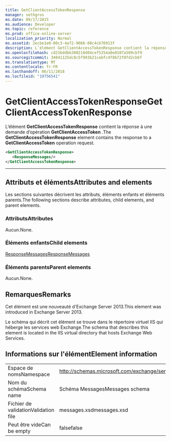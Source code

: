 ```yaml
---
title: GetClientAccessTokenResponse
manager: sethgros
ms.date: 09/17/2015
ms.audience: Developer
ms.topic: reference
ms.prod: office-online-server
localization_priority: Normal
ms.assetid: 2ecbe1e0-00c3-4a72-9066-08c4cb76913f
description: L’élément GetClientAccessTokenResponse contient la réponse à une demande d’opération GetClientAccessToken.
ms.openlocfilehash: cd21bddbb300218d04cef5254a0e0107a509cbf9
ms.sourcegitcommit: 34041125dc8c5f993b21cebfc4f8b72f0fd2cb6f
ms.translationtype: MT
ms.contentlocale: fr-FR
ms.lasthandoff: 06/11/2018
ms.locfileid: "19756541"
---
```

# <a name="getclientaccesstokenresponse"></a><span data-ttu-id="dc3e5-103">GetClientAccessTokenResponse</span><span class="sxs-lookup"><span data-stu-id="dc3e5-103">GetClientAccessTokenResponse</span></span>

<span data-ttu-id="dc3e5-104">L’élément **GetClientAccessTokenResponse** contient la réponse à une demande d’opération **GetClientAccessToken** .</span><span class="sxs-lookup"><span data-stu-id="dc3e5-104">The **GetClientAccessTokenResponse** element contains the response to a **GetClientAccessToken** operation request.</span></span> 
  
```XML
<GetClientAccessTokenResponse>
   <ResponseMessages/>
</GetClientAccessTokenResponse>
```

 ****
## <a name="attributes-and-elements"></a><span data-ttu-id="dc3e5-105">Attributs et éléments</span><span class="sxs-lookup"><span data-stu-id="dc3e5-105">Attributes and elements</span></span>

<span data-ttu-id="dc3e5-106">Les sections suivantes décrivent les attributs, éléments enfants et éléments parents.</span><span class="sxs-lookup"><span data-stu-id="dc3e5-106">The following sections describe attributes, child elements, and parent elements.</span></span>
  
### <a name="attributes"></a><span data-ttu-id="dc3e5-107">Attributs</span><span class="sxs-lookup"><span data-stu-id="dc3e5-107">Attributes</span></span>

<span data-ttu-id="dc3e5-108">Aucun.</span><span class="sxs-lookup"><span data-stu-id="dc3e5-108">None.</span></span>
  
### <a name="child-elements"></a><span data-ttu-id="dc3e5-109">Éléments enfants</span><span class="sxs-lookup"><span data-stu-id="dc3e5-109">Child elements</span></span>

[<span data-ttu-id="dc3e5-110">ResponseMessages</span><span class="sxs-lookup"><span data-stu-id="dc3e5-110">ResponseMessages</span></span>](responsemessages.md)
  
### <a name="parent-elements"></a><span data-ttu-id="dc3e5-111">Éléments parents</span><span class="sxs-lookup"><span data-stu-id="dc3e5-111">Parent elements</span></span>

<span data-ttu-id="dc3e5-112">Aucun.</span><span class="sxs-lookup"><span data-stu-id="dc3e5-112">None.</span></span>
  
## <a name="remarks"></a><span data-ttu-id="dc3e5-113">Remarques</span><span class="sxs-lookup"><span data-stu-id="dc3e5-113">Remarks</span></span>

<span data-ttu-id="dc3e5-114">Cet élément est une nouveauté d'Exchange Server 2013.</span><span class="sxs-lookup"><span data-stu-id="dc3e5-114">This element was introduced in Exchange Server 2013.</span></span>
  
<span data-ttu-id="dc3e5-115">Le schéma qui décrit cet élément se trouve dans le répertoire virtuel IIS qui héberge les services web Exchange.</span><span class="sxs-lookup"><span data-stu-id="dc3e5-115">The schema that describes this element is located in the IIS virtual directory that hosts Exchange Web Services.</span></span>
  
## <a name="element-information"></a><span data-ttu-id="dc3e5-116">Informations sur l'élément</span><span class="sxs-lookup"><span data-stu-id="dc3e5-116">Element information</span></span>

|||
|:-----|:-----|
|<span data-ttu-id="dc3e5-117">Espace de noms</span><span class="sxs-lookup"><span data-stu-id="dc3e5-117">Namespace</span></span>  <br/> |http://schemas.microsoft.com/exchange/services/2006/messages  <br/> |
|<span data-ttu-id="dc3e5-118">Nom du schéma</span><span class="sxs-lookup"><span data-stu-id="dc3e5-118">Schema name</span></span>  <br/> |<span data-ttu-id="dc3e5-119">Schéma Messages</span><span class="sxs-lookup"><span data-stu-id="dc3e5-119">Messages schema</span></span>  <br/> |
|<span data-ttu-id="dc3e5-120">Fichier de validation</span><span class="sxs-lookup"><span data-stu-id="dc3e5-120">Validation file</span></span>  <br/> |<span data-ttu-id="dc3e5-121">messages.xsd</span><span class="sxs-lookup"><span data-stu-id="dc3e5-121">messages.xsd</span></span>  <br/> |
|<span data-ttu-id="dc3e5-122">Peut être vide</span><span class="sxs-lookup"><span data-stu-id="dc3e5-122">Can be empty</span></span>  <br/> |<span data-ttu-id="dc3e5-123">false</span><span class="sxs-lookup"><span data-stu-id="dc3e5-123">false</span></span>  <br/> |
   

